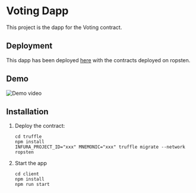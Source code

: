 # Voting Dapp
This project is the dapp for the Voting contract.

## Deployment
This dapp has been deployed [here](https://voting-4854d.web.app/) with the contracts deployed on ropsten.

## Demo

![Demo video](dapp.gif)



## Installation
1. Deploy the contract:
    ```
    cd truffle
    npm install
    INFURA_PROJECT_ID="xxx" MNEMONIC="xxx" truffle migrate --network ropsten
    ```

2. Start the app
    ```
    cd client
    npm install
    npm run start
    ```